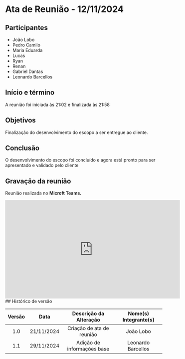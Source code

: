 # Ata de Reunião - 12/11/2024

## Participantes

- João Lobo
- Pedro Camilo
- Maria Eduarda
- Lucas
- Ryan
- Renan
- Gabriel Dantas
- Leonardo Barcellos

## Início e término

A reunião foi iniciada às 21:02 e finalizada às 21:58

## Objetivos

Finalização do desenvolvimento do escopo a ser entregue ao cliente.

## Conclusão

O desenvolvimento do escopo foi concluído e agora está pronto para ser apresentado e validado pelo cliente

## Gravação da reunião

Reunião realizada no **Microft Teams.**
<iframe width="560" height="315" src="https://www.youtube.com/embed/VuUW2Jt3bb8?si=Q1B_3OvhgGxxeHnI" title="YouTube video player" frameborder="0" allow="accelerometer; autoplay; clipboard-write; encrypted-media; gyroscope; picture-in-picture; web-share" referrerpolicy="strict-origin-when-cross-origin" allowfullscreen></iframe>
## Histórico de versão

| Versão |    Data    |  Descrição da Alteração   | Nome(s) Integrante(s) |
| :----: | :--------: | :-----------------------: | :-------------------: |
|  1.0   | 21/11/2024 | Criação de ata de reunião |       João Lobo       |
|  1.1   | 29/11/2024 | Adição de informações base|   Leonardo Barcellos  |
